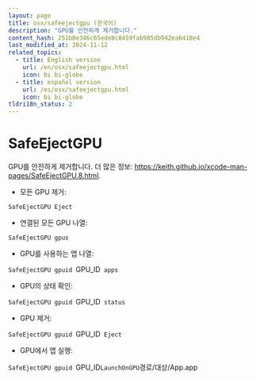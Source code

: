 ```yaml
---
layout: page
title: osx/safeejectgpu (한국어)
description: "GPU를 안전하게 제거합니다."
content_hash: 251b8e346c65ede8c8459fab985db942ea6418e4
last_modified_at: 2024-11-12
related_topics:
  - title: English version
    url: /en/osx/safeejectgpu.html
    icon: bi bi-globe
  - title: español version
    url: /es/osx/safeejectgpu.html
    icon: bi bi-globe
tldri18n_status: 2
---
```

# SafeEjectGPU

GPU를 안전하게 제거합니다.
더 많은 정보: <https://keith.github.io/xcode-man-pages/SafeEjectGPU.8.html>.

- 모든 GPU 제거:

`SafeEjectGPU Eject`

- 연결된 모든 GPU 나열:

`SafeEjectGPU gpus`

- GPU를 사용하는 앱 나열:

`SafeEjectGPU gpuid `<span class="tldr-var badge badge-pill bg-dark-lm bg-white-dm text-white-lm text-dark-dm font-weight-bold">GPU_ID</span>` apps`

- GPU의 상태 확인:

`SafeEjectGPU gpuid `<span class="tldr-var badge badge-pill bg-dark-lm bg-white-dm text-white-lm text-dark-dm font-weight-bold">GPU_ID</span>` status`

- GPU 제거:

`SafeEjectGPU gpuid `<span class="tldr-var badge badge-pill bg-dark-lm bg-white-dm text-white-lm text-dark-dm font-weight-bold">GPU_ID</span>` Eject`

- GPU에서 앱 실행:

`SafeEjectGPU gpuid `<span class="tldr-var badge badge-pill bg-dark-lm bg-white-dm text-white-lm text-dark-dm font-weight-bold">GPU_ID</span>` LaunchOnGPU `<span class="tldr-var badge badge-pill bg-dark-lm bg-white-dm text-white-lm text-dark-dm font-weight-bold">경로/대상/App.app</span>
